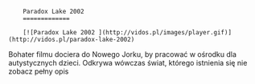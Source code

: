 
        Paradox Lake 2002 
        =============
        
        [![Paradox Lake 2002 ](http://vidos.pl/images/player.gif)](http://vidos.pl/paradox-lake-2002)
        
        
 Bohater filmu dociera do Nowego Jorku, by pracować w ośrodku dla autystycznych dzieci. Odkrywa wówczas świat, którego istnienia się nie zobacz pełny opis
    